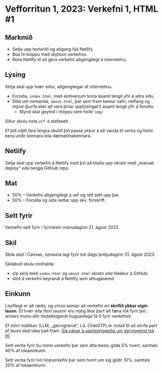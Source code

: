 # Vefforritun 1, 2023: Verkefni 1, HTML #1

## Markmið

- Setja upp textaritil og aðgang hjá Netlify.
- Búa til möppu með skjölum verkefnis.
- Nota Netlify til að gera verkefni aðgengilegt á internetinu.

## Lýsing

Setja skal upp tvær síður, aðgengilegar af internetinu.

- Forsíða, `index.html`, með einhverjum texta ásamt tengli yfir á aðra síðu
- Síða um nemanda, `about.html`, þar sem fram kemur nafn, netfang og mynd (þurfa ekki að vera þínar upplýsingar!) ásamt tengli yfir á forsíðu
  - Mynd skal geymd í möppu sem heitir `img/`

Síður skulu nota `utf-8` stafasett.

Ef þið viljið fara lengra skulið þið passa ykkur á að vanda til verka og helst bera undir kennara eða dæmatímakennara.

## Netlify

Setja skal upp verkefni á Netlify með því að hlaða upp skrám með „manual deploy“ _eða_ tengja GitHub repo.

## Mat

- 50% – Verkefni aðgengilegt á vef og rétt sett upp þar.
- 50% – Forsíða og síða settar upp skv. forskrift.

## Sett fyrir

Verkefni sett fyrir í fyrirlestri mánudaginn 21. ágúst 2023.

## Skil

Skila skal í Canvas, seinasta lagi fyrir lok dags þriðjudaginn 31. ágúst 2023.

Skilaboð skulu innihalda:

- zip skrá með `index.html` og `about.html` skrám _eða_ hlekkur á GitHub.
- slóð á verkefni keyrandi á Netlify sem athugasemd.

## Einkunn

Leyfilegt er að ræða, og vinna saman að verkefni en **skrifið ykkar eigin lausn**. Ef tvær eða fleiri lausnir eru mjög líkar þarf að færa rök fyrir því, annars munu allir hlutaðeigandi hugsanlega fá 0 fyrir verkefnið.

Ef stórt mállíkan (LLM, „gervigreind“, t.d. ChatGTP) er notað til að skrifa part af lausn skal taka það fram. [Sjá nánar á upplýsingasíða um gervigreind hjá HÍ](https://gervigreind.hi.is/).

Sett verða fyrir tíu minni verkefni þar sem átta bestu gilda 5% hvert, samtals 40% af lokaeinkunn.

Sett verða fyrir tvö hópverkefni þar sem hvort um sig gildir 10%, samtals 20% af lokaeinkunn.
